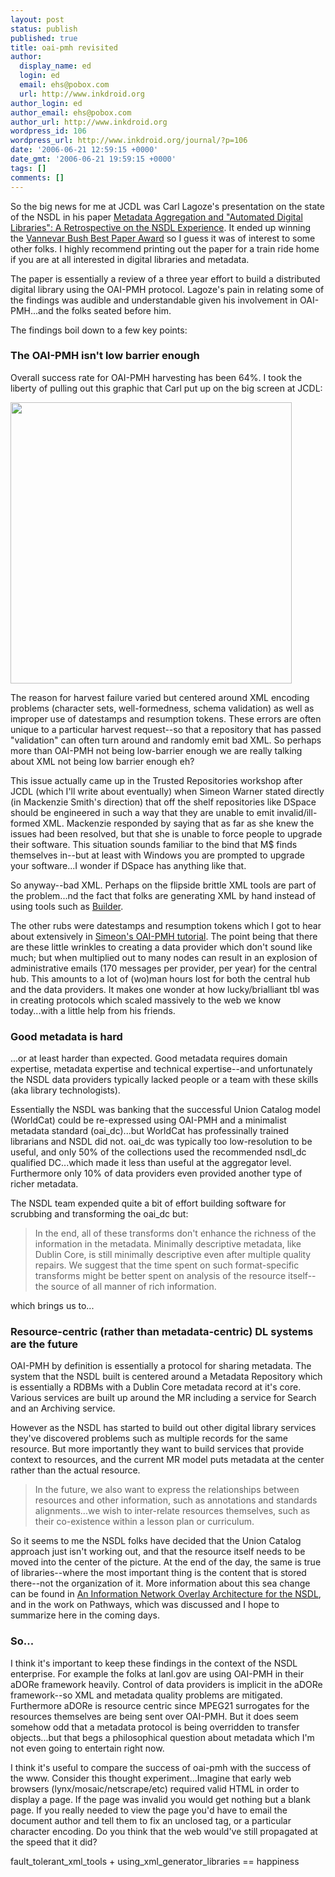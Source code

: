 ```yaml
---
layout: post
status: publish
published: true
title: oai-pmh revisited
author:
  display_name: ed
  login: ed
  email: ehs@pobox.com
  url: http://www.inkdroid.org
author_login: ed
author_email: ehs@pobox.com
author_url: http://www.inkdroid.org
wordpress_id: 106
wordpress_url: http://www.inkdroid.org/journal/?p=106
date: '2006-06-21 12:59:15 +0000'
date_gmt: '2006-06-21 19:59:15 +0000'
tags: []
comments: []
---
```


<p>So the big news for me at JCDL was Carl Lagoze's presentation on the state of the NSDL in his paper <a href="http://arxiv.org/abs/cs.DL/0601125">Metadata Aggregation and "Automated Digital Libraries": A Retrospective on the NSDL Experience</a>. It ended up winning the <a href="http://web.archive.org/web/20120304165945/http://www.jcdl.org/awards.shtml">Vannevar Bush Best Paper Award</a> so I guess it was of interest to some other folks. I highly recommend printing out the paper for a train ride home if you are at all interested in digital libraries and metadata.</p>
<p>The paper is essentially a review of a three year effort to build a distributed digital library using the OAI-PMH protocol. Lagoze's pain in relating some of the findings was audible and understandable given his involvement in OAI-PMH...and the folks seated before him.</p>
<p>The findings boil down to a few key points:</p>
<h3>The OAI-PMH isn't low barrier enough</h3>
<p>Overall success rate for OAI-PMH harvesting has been 64%. I took the liberty of pulling out this graphic that Carl put up on the big screen at JCDL:</p>
<p><img width="450" src="http://www.inkdroid.org/images/harvest.png" /></p>
<p>The reason for harvest failure varied but centered around XML encoding problems (character sets, well-formedness, schema validation) as well as improper use of datestamps and resumption tokens. These errors are often unique to a particular harvest request--so that a repository that has passed "validation" can often turn around and randomly emit bad XML. So perhaps more than OAI-PMH not being low-barrier enough we are really talking about XML not being low barrier enough eh?</p>
<p>This issue actually came up in the Trusted Repositories workshop after JCDL (which I'll write about eventually) when Simeon Warner stated directly (in Mackenzie Smith's direction) that off the shelf repositories like DSpace should be engineered in such a way that they are unable to emit invalid/ill-formed XML. Mackenzie responded by saying that as far as she knew the issues had been resolved, but that she is unable to force people to upgrade their software. This situation sounds familiar to the bind that M$ finds themselves in--but at least with Windows you are prompted to upgrade your software...I wonder if DSpace has anything like that.</p>
<p>So anyway--bad XML. Perhaps on the flipside brittle XML tools are part of the problem...nd the fact that folks are generating XML by hand instead of using tools such as <a href="http://www.xml.com/pub/a/2006/01/04/creating-xml-with-ruby-and-builder.html">Builder</a>.</p>
<p>The other rubs were datestamps and resumption tokens which I got to hear about extensively in <a href="http://www.inkdroid.org/journal/2006/06/13/oai-pmh-tut/">Simeon's OAI-PMH tutorial</a>. The point being that there are these little wrinkles to creating a data provider which don't sound like much; but when multiplied out to many nodes can result in an explosion of administrative emails (170 messages per provider, per year) for the central hub. This amounts to a lot of (wo)man hours lost for both the central hub and the data providers.  It makes one wonder at how lucky/brialliant tbl was in creating protocols which scaled massively to the web we know today...with a little help from his friends.</p>
<h3>Good metadata is hard</h3>
<p>...or at least harder than expected. Good metadata requires domain expertise, metadata expertise and technical expertise--and unfortunately the NSDL data providers typically lacked people or a team with these skills (aka library technologists).</p>
<p>Essentially the NSDL was banking that the successful Union Catalog model (WorldCat) could be re-expressed using OAI-PMH and a minimalist metadata standard (oai_dc)...but WorldCat has professinally trained librarians and NSDL did not. oai_dc was typically too low-resolution to be useful, and only 50% of the collections used the recommended nsdl_dc qualified DC...which made it less than useful at the aggregator level. Furthermore only 10% of data providers even provided another type of richer metadata.</p>
<p>The NSDL team expended quite a bit of effort building software for scrubbing and transforming the oai_dc but:</p>
<blockquote><p>In the end, all of these transforms don't enhance the richness of the information in the metadata. Minimally descriptive metadata, like Dublin Core, is still minimally descriptive even after multiple quality repairs. We suggest that the time spent on such format-specific transforms might be better spent on analysis of the resource itself--the source of all manner of rich information.</p></blockquote>
<p>which brings us to...</p>
<h3>Resource-centric (rather than metadata-centric) DL systems are the future</h3>
<p>OAI-PMH by definition is essentially a protocol for sharing metadata. The system that the NSDL built is centered around a Metadata Repository which is essentially a RDBMs with a Dublin Core metadata record at it's core. Various services are built up around the MR including a service for Search and an Archiving service.</p>
<p>However as the NSDL has started to build out other digital library services they've discovered problems such as multiple records for the same resource. But more importantly they want to build services that provide context to resources, and the current MR model puts metadata at the center rather than the actual resource.</p>
<blockquote><p>In the future, we also want to express the relationships between resources and other information, such as annotations and standards alignments...we wish to inter-relate resources themselves, such as their co-existence within a lesson plan or curriculum.</p></blockquote>
<p>So it seems to me the NSDL folks have decided that the Union Catalog approach just isn't working out, and that the resource itself needs to be moved into the center of the picture. At the end of the day, the same is true of libraries--where the most important thing is the content that is stored there--not the organization of it. More information about this sea change can be found in <a href="http://arxiv.org/abs/cs.DL/0501080">An Information Network Overlay Architecture for the NSDL</a>, and in the work on Pathways, which was discussed and I hope to summarize here in the coming days.</p>
<h3>So...</h3>
<p>I think it's important to keep these findings in the context of the NSDL enterprise. For example the folks at lanl.gov are using OAI-PMH in their aDORe framework heavily. Control of data providers is implicit in the aDORe framework--so XML and metadata quality problems are mitigated. Furthermore aDORe is resource centric since MPEG21 surrogates for the resources themselves are being sent over OAI-PMH. But it does seem somehow odd that a metadata protocol is being overridden to transfer objects...but that begs a philosophical question about metadata which I'm not even going to entertain right now.</p>
<p>I think it's useful to compare the success of oai-pmh with the success of the www. Consider this thought experiment...Imagine that early web browsers (lynx/mosaic/netscrape/etc) required valid HTML in order to display a page. If the page was invalid you would get nothing but a blank page. If you really needed to view the page you'd have to email the document author and tell them to fix an unclosed tag, or a particular character encoding. Do you think that the web would've still propagated at the speed that it did?</p>
<p>fault_tolerant_xml_tools + using_xml_generator_libraries == happiness</p>
